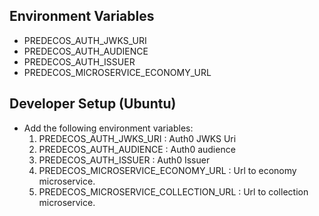 
## Environment Variables
- PREDECOS_AUTH_JWKS_URI
- PREDECOS_AUTH_AUDIENCE
- PREDECOS_AUTH_ISSUER
- PREDECOS_MICROSERVICE_ECONOMY_URL

## Developer Setup (Ubuntu)
- Add the following environment variables:
    1. PREDECOS_AUTH_JWKS_URI : Auth0 JWKS Uri
    1. PREDECOS_AUTH_AUDIENCE : Auth0 audience
    1. PREDECOS_AUTH_ISSUER : Auth0 Issuer
    1. PREDECOS_MICROSERVICE_ECONOMY_URL : Url to economy microservice.
    1. PREDECOS_MICROSERVICE_COLLECTION_URL : Url to collection microservice.
